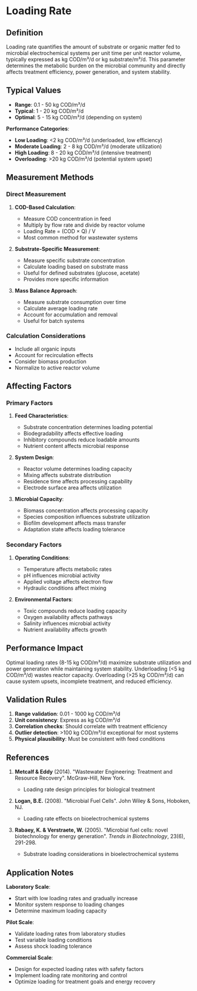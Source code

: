 <!--
Parameter ID: loading_rate
Category: operational
Generated: 2025-01-17T12:11:00.000Z
-->

# Loading Rate

## Definition

Loading rate quantifies the amount of substrate or organic matter fed to
microbial electrochemical systems per unit time per unit reactor volume,
typically expressed as kg COD/m³/d or kg substrate/m³/d. This parameter
determines the metabolic burden on the microbial community and directly affects
treatment efficiency, power generation, and system stability.

## Typical Values

- **Range**: 0.1 - 50 kg COD/m³/d
- **Typical**: 1 - 20 kg COD/m³/d
- **Optimal**: 5 - 15 kg COD/m³/d (depending on system)

**Performance Categories**:

- **Low Loading**: <2 kg COD/m³/d (underloaded, low efficiency)
- **Moderate Loading**: 2 - 8 kg COD/m³/d (moderate utilization)
- **High Loading**: 8 - 20 kg COD/m³/d (intensive treatment)
- **Overloading**: >20 kg COD/m³/d (potential system upset)

## Measurement Methods

### Direct Measurement

1. **COD-Based Calculation**:
   - Measure COD concentration in feed
   - Multiply by flow rate and divide by reactor volume
   - Loading Rate = (COD × Q) / V
   - Most common method for wastewater systems

2. **Substrate-Specific Measurement**:
   - Measure specific substrate concentration
   - Calculate loading based on substrate mass
   - Useful for defined substrates (glucose, acetate)
   - Provides more specific information

3. **Mass Balance Approach**:
   - Measure substrate consumption over time
   - Calculate average loading rate
   - Account for accumulation and removal
   - Useful for batch systems

### Calculation Considerations

- Include all organic inputs
- Account for recirculation effects
- Consider biomass production
- Normalize to active reactor volume

## Affecting Factors

### Primary Factors

1. **Feed Characteristics**:
   - Substrate concentration determines loading potential
   - Biodegradability affects effective loading
   - Inhibitory compounds reduce loadable amounts
   - Nutrient content affects microbial response

2. **System Design**:
   - Reactor volume determines loading capacity
   - Mixing affects substrate distribution
   - Residence time affects processing capability
   - Electrode surface area affects utilization

3. **Microbial Capacity**:
   - Biomass concentration affects processing capacity
   - Species composition influences substrate utilization
   - Biofilm development affects mass transfer
   - Adaptation state affects loading tolerance

### Secondary Factors

1. **Operating Conditions**:
   - Temperature affects metabolic rates
   - pH influences microbial activity
   - Applied voltage affects electron flow
   - Hydraulic conditions affect mixing

2. **Environmental Factors**:
   - Toxic compounds reduce loading capacity
   - Oxygen availability affects pathways
   - Salinity influences microbial activity
   - Nutrient availability affects growth

## Performance Impact

Optimal loading rates (8-15 kg COD/m³/d) maximize substrate utilization and
power generation while maintaining system stability. Underloading (<5 kg
COD/m³/d) wastes reactor capacity. Overloading (>25 kg COD/m³/d) can cause
system upsets, incomplete treatment, and reduced efficiency.

## Validation Rules

1. **Range validation**: 0.01 - 1000 kg COD/m³/d
2. **Unit consistency**: Express as kg COD/m³/d
3. **Correlation checks**: Should correlate with treatment efficiency
4. **Outlier detection**: >100 kg COD/m³/d exceptional for most systems
5. **Physical plausibility**: Must be consistent with feed conditions

## References

1. **Metcalf & Eddy** (2014). "Wastewater Engineering: Treatment and Resource
   Recovery". McGraw-Hill, New York.
   - Loading rate design principles for biological treatment

2. **Logan, B.E.** (2008). "Microbial Fuel Cells". John Wiley & Sons, Hoboken,
   NJ.
   - Loading rate effects on bioelectrochemical systems

3. **Rabaey, K. & Verstraete, W.** (2005). "Microbial fuel cells: novel
   biotechnology for energy generation". _Trends in Biotechnology_, 23(6),
   291-298.
   - Substrate loading considerations in bioelectrochemical systems

## Application Notes

**Laboratory Scale**:

- Start with low loading rates and gradually increase
- Monitor system response to loading changes
- Determine maximum loading capacity

**Pilot Scale**:

- Validate loading rates from laboratory studies
- Test variable loading conditions
- Assess shock loading tolerance

**Commercial Scale**:

- Design for expected loading rates with safety factors
- Implement loading rate monitoring and control
- Optimize loading for treatment goals and energy recovery

